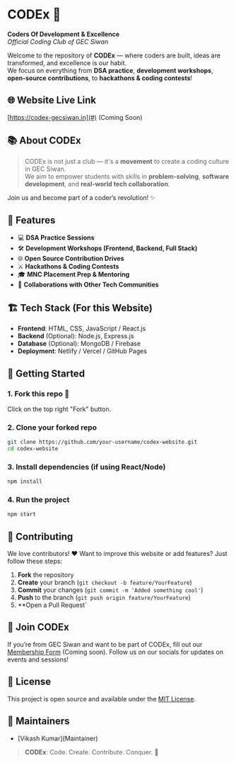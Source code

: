 # CODEx 🚀 
**Coders Of Development & Excellence**  
*Official Coding Club of GEC Siwan*

Welcome to the repository of **CODEx** — where coders are built, ideas are transformed, and excellence is our habit.  
We focus on everything from **DSA practice**, **development workshops**, **open-source contributions**, to **hackathons & coding contests**!

## 🌐 Website Live Link
[https://codex-gecsiwan.in](#) (Coming Soon)

## 📚 About CODEx

> CODEx is not just a club — it's a **movement** to create a coding culture in GEC Siwan.  
We aim to empower students with skills in **problem-solving**, **software development**, and **real-world tech collaboration**.  

Join us and become part of a coder’s revolution! ✨

## 🚩 Features

- 💻 **DSA Practice Sessions**  
- 🛠️ **Development Workshops (Frontend, Backend, Full Stack)**  
- 🌐 **Open Source Contribution Drives**  
- ⚔️ **Hackathons & Coding Contests**  
- 🎓 **MNC Placement Prep & Mentoring**  
- 🤝 **Collaborations with Other Tech Communities**

## 🏗️ Tech Stack (For this Website)

- **Frontend**: HTML, CSS, JavaScript / React.js  
- **Backend** (Optional): Node.js, Express.js  
- **Database** (Optional): MongoDB / Firebase  
- **Deployment**: Netlify / Vercel / GitHub Pages

## 🚀 Getting Started

### 1. Fork this repo 🍴
Click on the top right "Fork" button.

### 2. Clone your forked repo
```bash
git clone https://github.com/your-username/codex-website.git
cd codex-website
````

### 3. Install dependencies (if using React/Node)

```bash
npm install
```

### 4. Run the project

```bash
npm start
```

## 🤝 Contributing

We love contributors! ❤️
Want to improve this website or add features? Just follow these steps:

1. **Fork** the repository
2. **Create** your branch (`git checkout -b feature/YourFeature`)
3. **Commit** your changes (`git commit -m 'Added something cool'`)
4. **Push** to the branch (`git push origin feature/YourFeature`)
5. \*\*Open a Pull Request\`

## 📢 Join CODEx

If you’re from GEC Siwan and want to be part of CODEx, fill out our [Membership Form](#) (Coming soon).
Follow us on our socials for updates on events and sessions!

## 📄 License

This project is open source and available under the [MIT License](LICENSE).


## 🤖 Maintainers

* \[Vikash Kumar](Maintainer)


> **CODEx**: Code. Create. Contribute. Conquer. 🚀
